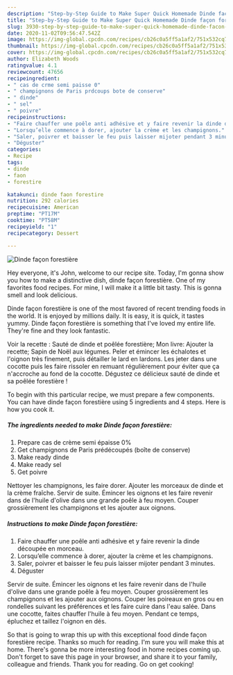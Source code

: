 ```yaml
---
description: "Step-by-Step Guide to Make Super Quick Homemade Dinde façon forestière"
title: "Step-by-Step Guide to Make Super Quick Homemade Dinde façon forestière"
slug: 3930-step-by-step-guide-to-make-super-quick-homemade-dinde-facon-forestiere
date: 2020-11-02T09:56:47.542Z
image: https://img-global.cpcdn.com/recipes/cb26c0a5ff5a1af2/751x532cq70/dinde-facon-forestiere-photo-principale-de-la-recette.jpg
thumbnail: https://img-global.cpcdn.com/recipes/cb26c0a5ff5a1af2/751x532cq70/dinde-facon-forestiere-photo-principale-de-la-recette.jpg
cover: https://img-global.cpcdn.com/recipes/cb26c0a5ff5a1af2/751x532cq70/dinde-facon-forestiere-photo-principale-de-la-recette.jpg
author: Elizabeth Woods
ratingvalue: 4.1
reviewcount: 47656
recipeingredient:
- " cas de crme semi paisse 0"
- " champignons de Paris prdcoups bote de conserve"
- " dinde"
- " sel"
- " poivre"
recipeinstructions:
- "Faire chauffer une poêle anti adhésive et y faire revenir la dinde découpée en morceau."
- "Lorsqu’elle commence à dorer, ajouter la crème et les champignons."
- "Saler, poivrer et baisser le feu puis laisser mijoter pendant 3 minutes."
- "Déguster"
categories:
- Recipe
tags:
- dinde
- faon
- forestire

katakunci: dinde faon forestire 
nutrition: 292 calories
recipecuisine: American
preptime: "PT17M"
cooktime: "PT58M"
recipeyield: "1"
recipecategory: Dessert

---
```



![Dinde façon forestière](https://img-global.cpcdn.com/recipes/cb26c0a5ff5a1af2/751x532cq70/dinde-facon-forestiere-photo-principale-de-la-recette.jpg)

Hey everyone, it's John, welcome to our recipe site. Today, I'm gonna show you how to make a distinctive dish, dinde façon forestière. One of my favorites food recipes. For mine, I will make it a little bit tasty. This is gonna smell and look delicious.

Dinde façon forestière is one of the most favored of recent trending foods in the world. It is enjoyed by millions daily. It is easy, it is quick, it tastes yummy. Dinde façon forestière is something that I've loved my entire life. They're fine and they look fantastic.

Voir la recette : Sauté de dinde et poêlée forestière; Mon livre: Ajouter la recette; Sapin de Noël aux légumes. Peler et émincer les échalotes et l&#39;oignon très finement, puis détailler le lard en lardons. Les jeter dans une cocotte puis les faire rissoler en remuant régulièrement pour éviter que ça n&#39;accroche au fond de la cocotte. Dégustez ce délicieux sauté de dinde et sa poêlée forestière !


To begin with this particular recipe, we must prepare a few components. You can have dinde façon forestière using 5 ingredients and 4 steps. Here is how you cook it.

<!--inarticleads1-->

##### The ingredients needed to make Dinde façon forestière:

1. Prepare  cas de crème semi épaisse 0%
1. Get  champignons de Paris prédécoupés (boîte de conserve)
1. Make ready  dinde
1. Make ready  sel
1. Get  poivre


Nettoyer les champignons, les faire dorer. Ajouter les morceaux de dinde et la crème fraîche. Servir de suite. Émincer les oignons et les faire revenir dans de l&#39;huile d&#39;olive dans une grande poêle à feu moyen. Couper grossièrement les champignons et les ajouter aux oignons. 

<!--inarticleads2-->

##### Instructions to make Dinde façon forestière:

1. Faire chauffer une poêle anti adhésive et y faire revenir la dinde découpée en morceau.
1. Lorsqu’elle commence à dorer, ajouter la crème et les champignons.
1. Saler, poivrer et baisser le feu puis laisser mijoter pendant 3 minutes.
1. Déguster


Servir de suite. Émincer les oignons et les faire revenir dans de l&#39;huile d&#39;olive dans une grande poêle à feu moyen. Couper grossièrement les champignons et les ajouter aux oignons. Couper les poireaux en gros ou en rondelles suivant les préférences et les faire cuire dans l&#39;eau salée. Dans une cocotte, faites chauffer l&#39;huile à feu moyen. Pendant ce temps, épluchez et taillez l&#39;oignon en dés. 

So that is going to wrap this up with this exceptional food dinde façon forestière recipe. Thanks so much for reading. I'm sure you will make this at home. There's gonna be more interesting food in home recipes coming up. Don't forget to save this page in your browser, and share it to your family, colleague and friends. Thank you for reading. Go on get cooking!

